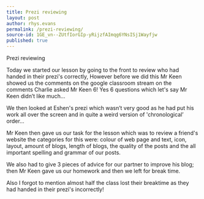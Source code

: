 ```yaml
---
title: Prezi reviewing
layout: post
author: rhys.evans
permalink: /prezi-reviewing/
source-id: 1GE_vn--ZUtfIorGIp-yRijzfAImqg6YNsISj1Wayfjw
published: true
---
```

Prezi reviewing

Today we started our lesson by going to the front to review who had handed in their prezi's correctly, However before we did this Mr Keen showed us the comments on the google classroom stream on the comments Charlie asked Mr Keen 6! Yes 6 questions which let's say Mr Keen didn’t like much…

We then looked at Eshen's prezi which wasn’t very good as he had put his work all over the screen and in quite a weird version of 'chronological’ order… 

Mr Keen then gave us our task for the lesson which was to review a friend's website the categories for this were: colour of web page and text, icon, layout, amount of blogs, length of blogs, the quality of the posts and the all important spelling and grammar of our posts.

We also had to give 3 pieces of advice for our partner to improve his blog; then Mr Keen gave us our homework and then we left for break time.

Also I forgot to mention almost half the class lost their breaktime as they had handed in their prezi's incorrectly!

